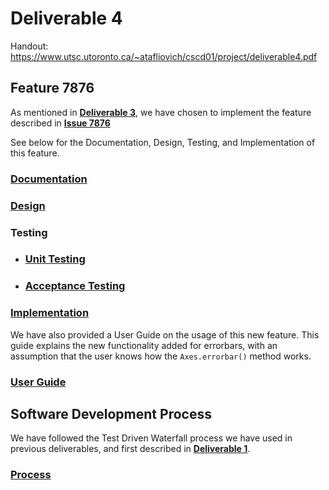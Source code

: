 # Deliverable 4

Handout: https://www.utsc.utoronto.ca/~atafliovich/cscd01/project/deliverable4.pdf

## Feature 7876

As mentioned in [**Deliverable 3**](../3/deliverable_3.md), we have chosen to implement the feature described in [**Issue 7876**](https://github.com/matplotlib/matplotlib/issues/7876)

See below for the Documentation, Design, Testing, and Implementation of this feature. 

### [Documentation](./documentation.md) ###

### [Design](./design.md) ###

### Testing ###

- ### [Unit Testing](./unit_testing.md) ###
- ### [Acceptance Testing](./acceptance_testing.md) ###

### [Implementation](./implementation.md) ###

We have also provided a User Guide on the usage of this new feature. This guide explains the new functionality added for errorbars, with an assumption that the user knows how the `Axes.errorbar()` method works.

### [User Guide](./user_guide.md) ###

## Software Development Process

We have followed the Test Driven Waterfall process we have used in previous deliverables, and first described in [**Deliverable 1**](../1/process.md).

### [Process](./process.md) ###







